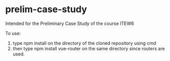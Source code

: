 # prelim-case-study
Intended for  the Preliminary Case Study of the course ITEW6


To use:
1. type npm install on the directory of the cloned repository using cmd
2. then type npm install vue-router on the same directory since routers are used.
